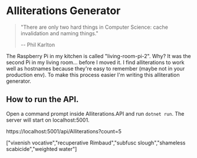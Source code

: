 # Alliterations Generator

> "There are only two hard things in Computer Science: cache invalidation and naming things."
>
> -- Phil Karlton

The Raspberry Pi in my kitchen is called "living-room-pi-2". Why? It was the second Pi in my living room... before I moved it.
I find alliterations to work well as hostnames because they're easy to remember (maybe not in your production env). To make this process easier I'm writing this alliteration generator.

## How to run the API.

Open a command prompt inside Alliterations.API and run `dotnet run`. The server will start on localhost:5001.

https://localhost:5001/api/Alliterations?count=5

["vixenish vocative","recuperative Rimbaud","subfusc slough","shameless scabicide","weighted water"]
